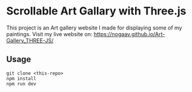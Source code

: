 # Scrollable Art Gallary with Three.js

This project is an Art gallery website I made for displaying some of my paintings.
Visit my live website on:    https://nogaav.github.io/Art-Gallery_THREE-JS/


## Usage

```
git clone <this-repo>
npm install
npm run dev
```
